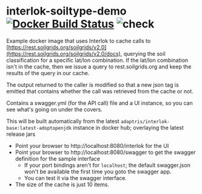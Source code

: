 # interlok-soiltype-demo [![Docker Build Status](https://img.shields.io/docker/cloud/build/adaptrislabs/interlok-soiltype-demo.svg)](https://hub.docker.com/r/adaptrislabs/interlok-soiltype-demo/) ![check](https://github.com/adaptris-labs/interlok-soiltype-demo/workflows/check/badge.svg?branch=master)

Example docker image that uses Interlok to cache calls to [https://rest.soilgrids.org/soilgrids/v2.0](https://rest.soilgrids.org/soilgrids/v2.0/docs), querying the soil classification for a specific lat/lon combination. If the lat/lon combination isn't in the cache, then we issue a query to rest.soilgrids.org and keep the results of the query in our cache.

The output returned to the caller is modified so that a new json tag is emitted that contains whether the call was retrieved from the cache or not.

Contains a swagger.yml (for the API call) file and a UI instance, so you can see what's going on under the covers.

This will be built automatically from the latest `adaptris/interlok-base:latest-adoptopenjdk` instance in docker hub; overlaying the latest release jars

* Point your browser to http://localhost:8080/interlok for the UI
* Point your browser to http://localhost:8080/swagger to get the swagger definition for the sample interface
    * If your port bindings aren't for `localhost`; the default swagger.json won't be available the first time you goto the swagger app.
    * You can test it via the swagger interface.
* The size of the cache is just 10 items.
